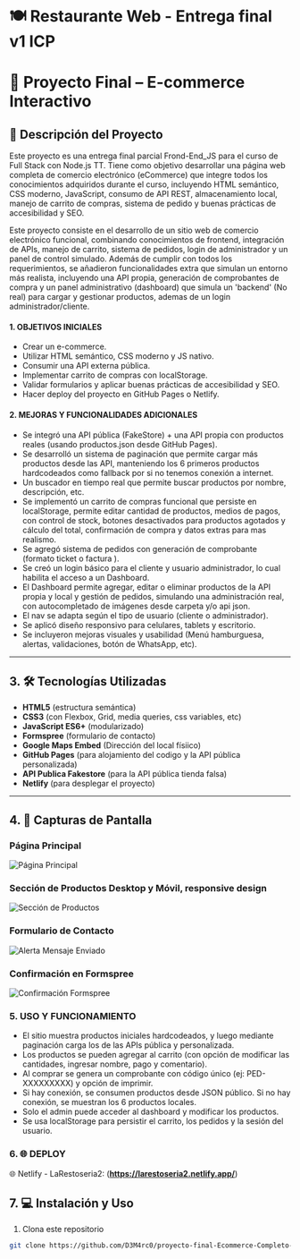# 🍽️ Restaurante Web - Entrega final v1 ICP

# 🎯 Proyecto Final – E-commerce Interactivo

## 📝 Descripción del Proyecto
Este proyecto es una entrega final parcial Frond-End_JS para el curso de Full Stack con Node.js TT. Tiene como objetivo desarrollar una página web completa de comercio electrónico (eCommerce) que integre todos los conocimientos adquiridos durante el curso, incluyendo HTML semántico, CSS moderno, JavaScript, consumo de API REST, almacenamiento local, manejo de carrito de compras, sistema de pedido y buenas prácticas de accesibilidad y SEO.

Este proyecto consiste en el desarrollo de un sitio web de comercio electrónico funcional, combinando conocimientos de frontend, integración de APIs, manejo de carrito, sistema de pedidos, login de administrador y un panel de control simulado.
Además de cumplir con todos los requerimientos, se añadieron funcionalidades extra que simulan un entorno más realista, incluyendo una API propia, generación de comprobantes de compra y un panel administrativo (dashboard) que simula un 'backend' (No real) para cargar y gestionar productos, ademas de un login administrador/cliente.




#### 1. OBJETIVOS INICIALES

- Crear un e-commerce.
- Utilizar HTML semántico, CSS moderno y JS nativo.
- Consumir una API externa pública.
- Implementar carrito de compras con localStorage.
- Validar formularios y aplicar buenas prácticas de accesibilidad y SEO.
- Hacer deploy del proyecto en GitHub Pages o Netlify.

#### 2. MEJORAS Y FUNCIONALIDADES ADICIONALES

- Se integró una API pública (FakeStore) + una API propia con productos reales (usando productos.json desde GitHub Pages).
- Se desarrolló un sistema de paginación que permite cargar más productos desde las API, manteniendo los 6 primeros productos hardcodeados como fallback por si no tenemos conexión a internet.
- Un buscador en tiempo real que permite buscar productos por nombre, descripción, etc.
- Se implementó un carrito de compras funcional que persiste en localStorage, permite editar cantidad de productos, medios de pagos, con control de stock, botones desactivados para productos agotados y cálculo del total, confirmación de compra y datos extras para mas realismo.
- Se agregó sistema de pedidos con generación de comprobante (formato ticket o factura ).
- Se creó un login básico para el cliente y usuario administrador, lo cual habilita el acceso a un Dashboard.
- El Dashboard permite agregar, editar o eliminar productos de la API propia y local y gestión de pedidos, simulando una administración real, con autocompletado de imágenes desde carpeta y/o api json.
- El nav se adapta según el tipo de usuario (cliente o administrador).
- Se aplicó diseño responsivo para celulares, tablets y escritorio.
- Se incluyeron mejoras visuales y usabilidad (Menú hamburguesa, alertas, validaciones, botón de WhatsApp, etc).

---

## 3. 🛠️ Tecnologías Utilizadas

- **HTML5** (estructura semántica)
- **CSS3** (con Flexbox, Grid, media queries, css variables, etc)
- **JavaScript ES6+** (modularizado)
- **Formspree** (formulario de contacto)
- **Google Maps Embed** (Dirección del local físiico)
- **GitHub Pages** (para alojamiento del codigo y la API pública personalizada)
- **API Publica Fakestore** (para la API pública tienda falsa)
- **Netlify** (para desplegar el proyecto)

---

## 4. 📸 Capturas de Pantalla

### Página Principal
![Página Principal](caps/Pag-Completa.png)  
<!--URL:  
![Página Principal](https://github.com/D3M4rc0/proyecto-final-Ecommerce-Completo-MarcoCor/blob/main/caps/Pag-Completa.pngg)-->

### Sección de Productos Desktop y Móvil, responsive design 
![Sección de Productos](caps/Responsivo-1.png)  
<!--URL:  
![Sección de Productos](https://github.com/D3M4rc0/proyecto-final-Ecommerce-Completo-MarcoCor/blob/main/caps/Responsivo-1.png)-->

### Formulario de Contacto
![Alerta Mensaje Enviado](caps/Alerta-Mensaje-enviado.png)  

### Confirmación en Formspree
![Confirmación Formspree](caps/Confirmacion-Formspree.png)  

<!--URL:  
![Alerta Mensaje Enviado](https://github.com/D3M4rc0/proyecto-final-Ecommerce-Completo-MarcoCor/blob/main/caps/Alerta-Mensaje-enviado.png)  
![Confirmación Formspree](https://github.com/D3M4rc0/proyecto-final-Ecommerce-Completo-MarcoCor/blob/main/caps/Confirmacion-Formspree.png)-->

### 5. USO Y FUNCIONAMIENTO

- El sitio muestra productos iniciales hardcodeados, y luego mediante paginación carga los de las APIs pública y personalizada.
- Los productos se pueden agregar al carrito (con opción de modificar las cantidades, ingresar nombre, pago y comentario).
- Al comprar se genera un comprobante con código único (ej: PED-XXXXXXXXX) y opción de imprimir.
- Si hay conexión, se consumen productos desde JSON público. Si no hay conexión, se muestran los 6 productos locales.
- Solo el admin puede acceder al dashboard y modificar los productos.
- Se usa localStorage para persistir el carrito, los pedidos y la sesión del usuario.

### 6. 🌐 DEPLOY

🌐 Netlify - LaRestoseria2: 
   (**https://larestoseria2.netlify.app/**)

## 7. 💻 Instalación y Uso
1. Clona este repositorio
```bash
git clone https://github.com/D3M4rc0/proyecto-final-Ecommerce-Completo-MarcoCor.git 
```
